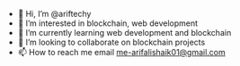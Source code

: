 - 👋 Hi, I’m @ariftechy
- 👀 I’m interested in blockchain, web development
- 🌱 I’m currently learning web development and blockchain
- 💞️ I’m looking to collaborate on blockchain projects
- 📫 How to reach me email me-arifalishaik01@gmail.com

<!---
ariftechy/ariftechy is a ✨ special ✨ repository because its `README.md` (this file) appears on your GitHub profile.
You can click the Preview link to take a look at your changes.
--->
